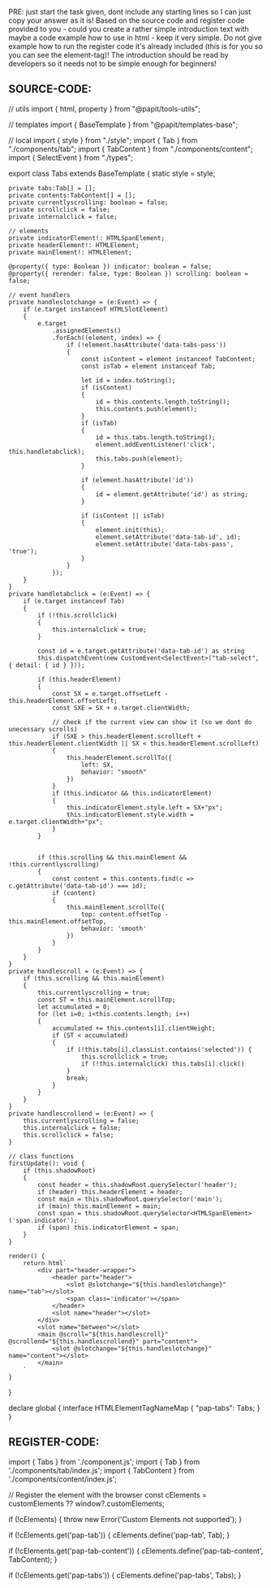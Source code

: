 PRE: just start the task given, dont include any starting lines so I can just copy your answer as it is!
 Based on the source code and register code provided to you - could you create a rather simple introduction text with maybe a code example how to use in html - keep it very simple. Do not give example how to run the register code it's already included (this is for you so you can see the element-tag)! The introduction should be read by developers so it needs not to be simple enough for beginners!

## SOURCE-CODE:
// utils 
import { html, property } from "@papit/tools-utils";

// templates
import { BaseTemplate } from "@papit/templates-base";

// local 
import { style } from "./style";
import { Tab } from "./components/tab";
import { TabContent } from "./components/content";
import { SelectEvent } from "./types";

export class Tabs extends BaseTemplate {
    static style = style;

    private tabs:Tab[] = [];
    private contents:TabContent[] = [];
    private currentlyscrolling: boolean = false;
    private scrollclick = false;
    private internalclick = false;

    // elements 
    private indicatorElement!: HTMLSpanElement;
    private headerElement!: HTMLElement;
    private mainElement!: HTMLElement;

    @property({ type: Boolean }) indicator: boolean = false;
    @property({ rerender: false, type: Boolean }) scrolling: boolean = false;

    // event handlers
    private handleslotchange = (e:Event) => {
        if (e.target instanceof HTMLSlotElement)
        {
            e.target
                .assignedElements()
                .forEach((element, index) => {
                    if (!element.hasAttribute('data-tabs-pass'))
                    {
                        const isContent = element instanceof TabContent;
                        const isTab = element instanceof Tab;

                        let id = index.toString();
                        if (isContent) 
                        {
                            id = this.contents.length.toString();
                            this.contents.push(element);
                        }
                        if (isTab) 
                        {
                            id = this.tabs.length.toString();
                            element.addEventListener('click', this.handletabclick);
                            this.tabs.push(element);
                        }

                        if (element.hasAttribute('id'))
                        {
                            id = element.getAttribute('id') as string;
                        }

                        if (isContent || isTab)
                        {
                            element.init(this);
                            element.setAttribute('data-tab-id', id);
                            element.setAttribute('data-tabs-pass', 'true');
                        }
                    }
                });
        }
    }
    private handletabclick = (e:Event) => {
        if (e.target instanceof Tab)
        {
            if (!this.scrollclick)
            {
                this.internalclick = true;
            }

            const id = e.target.getAttribute('data-tab-id') as string
            this.dispatchEvent(new CustomEvent<SelectEvent>("tab-select", { detail: { id } }));

            if (this.headerElement)
            {
                const SX = e.target.offsetLeft - this.headerElement.offsetLeft;
                const SXE = SX + e.target.clientWidth;

                // check if the current view can show it (so we dont do unecessary scrolls)
                if (SXE > this.headerElement.scrollLeft + this.headerElement.clientWidth || SX < this.headerElement.scrollLeft)
                {
                    this.headerElement.scrollTo({
                        left: SX,
                        behavior: "smooth"
                    })
                }
                if (this.indicator && this.indicatorElement)
                {
                    this.indicatorElement.style.left = SX+"px";
                    this.indicatorElement.style.width = e.target.clientWidth+"px";
                }
            }


            if (this.scrolling && this.mainElement && !this.currentlyscrolling)
            {
                const content = this.contents.find(c => c.getAttribute('data-tab-id') === id);
                if (content)
                {
                    this.mainElement.scrollTo({
                        top: content.offsetTop - this.mainElement.offsetTop,
                        behavior: 'smooth'
                    })
                }
            }
        }
    }
    private handlescroll = (e:Event) => {
        if (this.scrolling && this.mainElement)
        {
            this.currentlyscrolling = true;
            const ST = this.mainElement.scrollTop;
            let accumulated = 0;
            for (let i=0; i<this.contents.length; i++)
            {
                accumulated += this.contents[i].clientHeight;
                if (ST < accumulated)
                {
                    if (!this.tabs[i].classList.contains('selected')) {
                        this.scrollclick = true;
                        if (!this.internalclick) this.tabs[i].click()
                    }
                    break;
                }
            }
        }
    }
    private handlescrollend = (e:Event) => {
        this.currentlyscrolling = false;
        this.internalclick = false;
        this.scrollclick = false;
    }

    // class functions
    firstUpdate(): void {
        if (this.shadowRoot)
        {
            const header = this.shadowRoot.querySelector('header');
            if (header) this.headerElement = header;
            const main = this.shadowRoot.querySelector('main');
            if (main) this.mainElement = main;
            const span = this.shadowRoot.querySelector<HTMLSpanElement>('span.indicator');
            if (span) this.indicatorElement = span;
        }
    }

    render() {
        return html`
            <div part="header-wrapper">
                <header part="header">
                    <slot @slotchange="${this.handleslotchange}" name="tab"></slot>
                    <span class='indicator'></span>
                </header>
                <slot name="header"></slot>
            </div>
            <slot name="between"></slot>
            <main @scroll="${this.handlescroll}" @scrollend="${this.handlescrollend}" part="content">
                <slot @slotchange="${this.handleslotchange}" name="content"></slot>
            </main>
        `
    }
}

declare global {
    interface HTMLElementTagNameMap {
        "pap-tabs": Tabs;
    }
}
## REGISTER-CODE:
import { Tabs } from './component.js';
import { Tab } from './components/tab/index.js';
import { TabContent } from './components/content/index.js';

// Register the element with the browser
const cElements = customElements ?? window?.customElements;

if (!cElements) {
  throw new Error('Custom Elements not supported');
}

if (!cElements.get('pap-tab')) {
  cElements.define('pap-tab', Tab);
}

if (!cElements.get('pap-tab-content')) {
  cElements.define('pap-tab-content', TabContent);
}

if (!cElements.get('pap-tabs')) {
  cElements.define('pap-tabs', Tabs);
}
